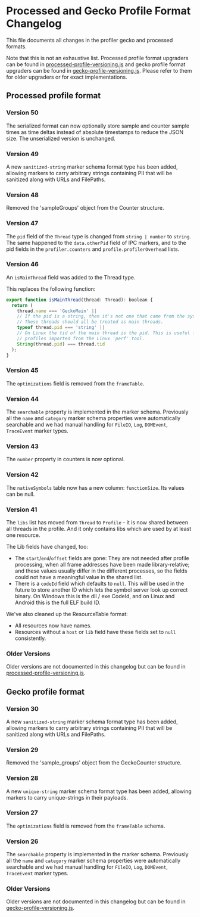 # Processed and Gecko Profile Format Changelog

This file documents all changes in the profiler gecko and processed formats.

Note that this is not an exhaustive list. Processed profile format upgraders can be found in [processed-profile-versioning.js](../src/profile-logic/processed-profile-versioning.js) and gecko profile format upgraders can be found in [gecko-profile-versioning.js](../src/profile-logic/gecko-profile-versioning.js). Please refer to them for older upgraders or for exact implementations.

## Processed profile format

### Version 50

The serialized format can now optionally store sample and counter sample times as time deltas instead of absolute timestamps to reduce the JSON size. The unserialized version is unchanged.

### Version 49

A new `sanitized-string` marker schema format type has been added, allowing markers to carry arbitrary strings containing PII that will be sanitized along with URLs and FilePaths.

### Version 48

Removed the 'sampleGroups' object from the Counter structure.

### Version 47

The `pid` field of the `Thread` type is changed from `string | number` to `string`. The same happened to the `data.otherPid` field of IPC markers, and to the pid fields in the `profiler.counters` and `profile.profilerOverhead` lists.

### Version 46

An `isMainThread` field was added to the Thread type.

This replaces the following function:

```js
export function isMainThread(thread: Thread): boolean {
  return (
    thread.name === 'GeckoMain' ||
    // If the pid is a string, then it's not one that came from the system.
    // These threads should all be treated as main threads.
    typeof thread.pid === 'string' ||
    // On Linux the tid of the main thread is the pid. This is useful for
    // profiles imported from the Linux 'perf' tool.
    String(thread.pid) === thread.tid
  );
}
```

### Version 45

The `optimizations` field is removed from the `frameTable`.

### Version 44

The `searchable` property is implemented in the marker schema. Previously all the `name` and `category` marker schema properties were automatically searchable and we had manual handling for `FileIO`, `Log`, `DOMEvent`, `TraceEvent` marker types.

### Version 43

The `number` property in counters is now optional.

### Version 42

The `nativeSymbols` table now has a new column: `functionSize`. Its values can be null.

### Version 41

The `libs` list has moved from `Thread` to `Profile` - it is now shared between all threads in the profile. And it only contains libs which are used by at least one resource.

The Lib fields have changed, too:

- The `start`/`end`/`offset` fields are gone: They are not needed after profile processing, when all frame addresses have been made library-relative; and these values usually differ in the different processes, so the fields could not have a meaningful value in the shared list.
- There is a `codeId` field which defaults to `null`. This will be used in the future to store another ID which lets the symbol server look up correct binary. On Windows this is the dll / exe CodeId, and on Linux and Android this is the full ELF build ID.

We've also cleaned up the ResourceTable format:

- All resources now have names.
- Resources without a `host` or `lib` field have these fields set to `null` consistently.

### Older Versions

Older versions are not documented in this changelog but can be found in [processed-profile-versioning.js](../src/profile-logic/processed-profile-versioning.js).

## Gecko profile format

### Version 30

A new `sanitized-string` marker schema format type has been added, allowing markers to carry arbitrary strings containing PII that will be sanitized along with URLs and FilePaths.

### Version 29

Removed the 'sample_groups' object from the GeckoCounter structure.

### Version 28

A new `unique-string` marker schema format type has been added, allowing markers to carry unique-strings in their payloads.

### Version 27

The `optimizations` field is removed from the `frameTable` schema.

### Version 26

The `searchable` property is implemented in the marker schema. Previously all the `name` and `category` marker schema properties were automatically searchable and we had manual handling for `FileIO`, `Log`, `DOMEvent`, `TraceEvent` marker types.

### Older Versions

Older versions are not documented in this changelog but can be found in [gecko-profile-versioning.js](../src/profile-logic/gecko-profile-versioning.js).
